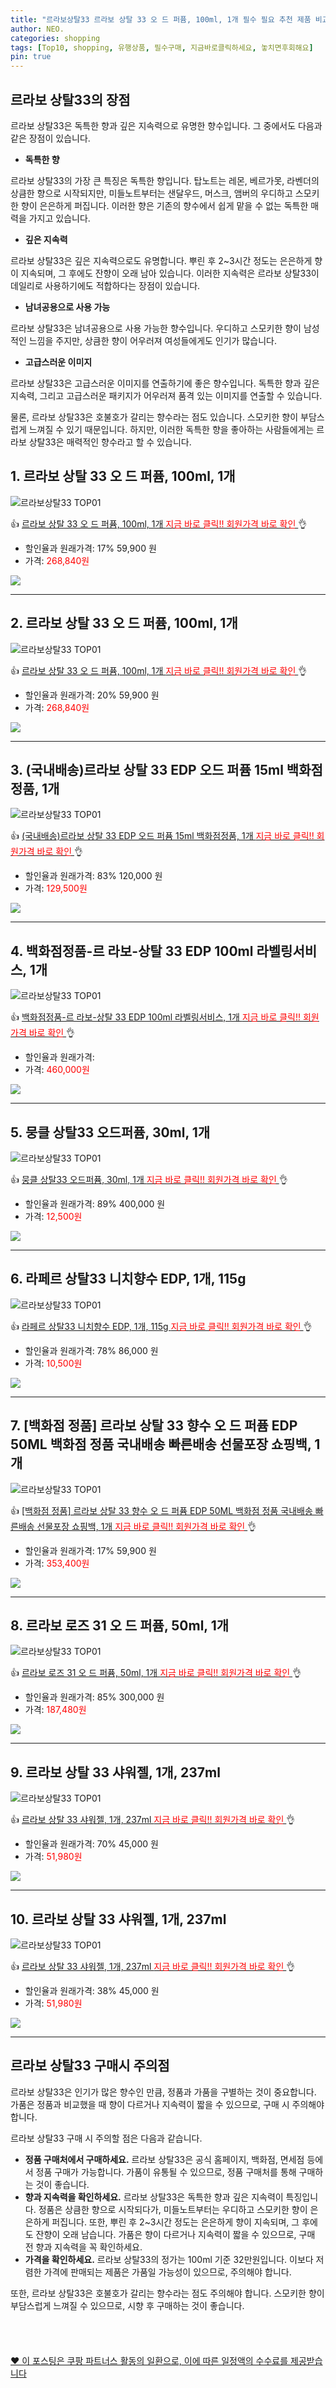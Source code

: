 ```yaml
---
title: "르라보상탈33 르라보 상탈 33 오 드 퍼퓸, 100ml, 1개 필수 필요 추천 제품 비교 최저 가격 비교 장점 구매 후기 구매평"
author: NEO.
categories: shopping
tags: [Top10, shopping, 유행상품, 필수구매, 지금바로클릭하세요, 놓치면후회해요]
pin: true
---
```

**<h2>르라보 상탈33의 장점</h2>**

르라보 상탈33은 독특한 향과 깊은 지속력으로 유명한 향수입니다. 그 중에서도 다음과 같은 장점이 있습니다.

* **독특한 향**

르라보 상탈33의 가장 큰 특징은 독특한 향입니다. 탑노트는 레몬, 베르가못, 라벤더의 상큼한 향으로 시작되지만, 미들노트부터는 샌달우드, 머스크, 앰버의 우디하고 스모키한 향이 은은하게 퍼집니다. 이러한 향은 기존의 향수에서 쉽게 맡을 수 없는 독특한 매력을 가지고 있습니다.

* **깊은 지속력**

르라보 상탈33은 깊은 지속력으로도 유명합니다. 뿌린 후 2~3시간 정도는 은은하게 향이 지속되며, 그 후에도 잔향이 오래 남아 있습니다. 이러한 지속력은 르라보 상탈33이 데일리로 사용하기에도 적합하다는 장점이 있습니다.

* **남녀공용으로 사용 가능**

르라보 상탈33은 남녀공용으로 사용 가능한 향수입니다. 우디하고 스모키한 향이 남성적인 느낌을 주지만, 상큼한 향이 어우러져 여성들에게도 인기가 많습니다.

* **고급스러운 이미지**

르라보 상탈33은 고급스러운 이미지를 연출하기에 좋은 향수입니다. 독특한 향과 깊은 지속력, 그리고 고급스러운 패키지가 어우러져 품격 있는 이미지를 연출할 수 있습니다.

물론, 르라보 상탈33은 호불호가 갈리는 향수라는 점도 있습니다. 스모키한 향이 부담스럽게 느껴질 수 있기 때문입니다. 하지만, 이러한 독특한 향을 좋아하는 사람들에게는 르라보 상탈33은 매력적인 향수라고 할 수 있습니다.

   

## 1. 르라보 상탈 33 오 드 퍼퓸, 100ml, 1개

![르라보상탈33 TOP01](https://thumbnail6.coupangcdn.com/thumbnails/remote/490x490ex/image/vendor_inventory/ca34/f82413402e9a8e1e11fde9142227d09a66f7faca11c10647b7ce1ccc320e.png)


👍 [르라보 상탈 33 오 드 퍼퓸, 100ml, 1개 <font color=red> 지금 바로 클릭!! 회원가격 바로 확인 </font> ](https://link.coupang.com/re/AFFSDP?lptag=AF3617701&subid=GithubCoopas&pageKey=6717881655&traceid=V0-153&itemId=15617369085&vendorItemId=82835192949) 👌 


- 할인율과 원래가격: 17%  59,900   원
- 가격: <span style='color:red'>268,840원</span>

[![](/discount_price.png)](https://link.coupang.com/re/AFFSDP?lptag=AF3617701&subid=GithubCoopas&pageKey=6717881655&traceid=V0-153&itemId=15617369085&vendorItemId=82835192949)

---


   

## 2. 르라보 상탈 33 오 드 퍼퓸, 100ml, 1개

![르라보상탈33 TOP01](https://thumbnail6.coupangcdn.com/thumbnails/remote/490x490ex/image/vendor_inventory/ca34/f82413402e9a8e1e11fde9142227d09a66f7faca11c10647b7ce1ccc320e.png)


👍 [르라보 상탈 33 오 드 퍼퓸, 100ml, 1개 <font color=red> 지금 바로 클릭!! 회원가격 바로 확인 </font> ](https://link.coupang.com/re/AFFSDP?lptag=AF3617701&subid=GithubCoopas&pageKey=6717881655&traceid=V0-153&itemId=15617369085&vendorItemId=82835192949) 👌 


- 할인율과 원래가격: 20%  59,900   원
- 가격: <span style='color:red'>268,840원</span>

[![](/discount_price.png)](https://link.coupang.com/re/AFFSDP?lptag=AF3617701&subid=GithubCoopas&pageKey=6717881655&traceid=V0-153&itemId=15617369085&vendorItemId=82835192949)

---


   

## 3. (국내배송)르라보 상탈 33 EDP 오드 퍼퓸 15ml 백화점정품, 1개

![르라보상탈33 TOP01](https://thumbnail8.coupangcdn.com/thumbnails/remote/490x490ex/image/vendor_inventory/1901/36e8c57be2495c11f7d55484bcfc9fca862a2f477c2f57e876f53d557018.jpg)


👍 [(국내배송)르라보 상탈 33 EDP 오드 퍼퓸 15ml 백화점정품, 1개 <font color=red> 지금 바로 클릭!! 회원가격 바로 확인 </font> ](https://link.coupang.com/re/AFFSDP?lptag=AF3617701&subid=GithubCoopas&pageKey=7338722392&traceid=V0-153&itemId=18856974371&vendorItemId=86125057498) 👌 


- 할인율과 원래가격: 83%  120,000   원
- 가격: <span style='color:red'>129,500원</span>

[![](/discount_price.png)](https://link.coupang.com/re/AFFSDP?lptag=AF3617701&subid=GithubCoopas&pageKey=7338722392&traceid=V0-153&itemId=18856974371&vendorItemId=86125057498)

---


   

## 4. 백화점정품-르 라보-상탈 33 EDP 100ml 라벨링서비스, 1개

![르라보상탈33 TOP01](https://thumbnail9.coupangcdn.com/thumbnails/remote/490x490ex/image/vendor_inventory/9ee4/1fa0328d230c97e8371576787602f842c8eef1bf3bdd7dfc4089c7b43117.jpg)


👍 [백화점정품-르 라보-상탈 33 EDP 100ml 라벨링서비스, 1개 <font color=red> 지금 바로 클릭!! 회원가격 바로 확인 </font> ](https://link.coupang.com/re/AFFSDP?lptag=AF3617701&subid=GithubCoopas&pageKey=7338722392&traceid=V0-153&itemId=17603857091&vendorItemId=82653511762) 👌 


- 할인율과 원래가격: 
- 가격: <span style='color:red'>460,000원</span>

[![](/discount_price.png)](https://link.coupang.com/re/AFFSDP?lptag=AF3617701&subid=GithubCoopas&pageKey=7338722392&traceid=V0-153&itemId=17603857091&vendorItemId=82653511762)

---


   

## 5. 뭉클 상탈33 오드퍼퓸, 30ml, 1개

![르라보상탈33 TOP01](https://thumbnail9.coupangcdn.com/thumbnails/remote/490x490ex/image/retail/images/7814143172108424-2f7580af-3faa-4e31-b87f-eb36de7f2764.jpg)


👍 [뭉클 상탈33 오드퍼퓸, 30ml, 1개 <font color=red> 지금 바로 클릭!! 회원가격 바로 확인 </font> ](https://link.coupang.com/re/AFFSDP?lptag=AF3617701&subid=GithubCoopas&pageKey=6746247593&traceid=V0-153&itemId=15763035429&vendorItemId=82626625705) 👌 


- 할인율과 원래가격: 89%  400,000   원
- 가격: <span style='color:red'>12,500원</span>

[![](/discount_price.png)](https://link.coupang.com/re/AFFSDP?lptag=AF3617701&subid=GithubCoopas&pageKey=6746247593&traceid=V0-153&itemId=15763035429&vendorItemId=82626625705)

---


   

## 6. 라페르 상탈33 니치향수 EDP, 1개, 115g

![르라보상탈33 TOP01](https://thumbnail6.coupangcdn.com/thumbnails/remote/490x490ex/image/retail/images/2020/08/31/20/8/f32edbbf-4277-4e75-8632-3209e36aedca.jpg)


👍 [라페르 상탈33 니치향수 EDP, 1개, 115g <font color=red> 지금 바로 클릭!! 회원가격 바로 확인 </font> ](https://link.coupang.com/re/AFFSDP?lptag=AF3617701&subid=GithubCoopas&pageKey=2041071712&traceid=V0-153&itemId=3469869343&vendorItemId=71456208614) 👌 


- 할인율과 원래가격: 78%  86,000   원
- 가격: <span style='color:red'>10,500원</span>

[![](/discount_price.png)](https://link.coupang.com/re/AFFSDP?lptag=AF3617701&subid=GithubCoopas&pageKey=2041071712&traceid=V0-153&itemId=3469869343&vendorItemId=71456208614)

---


   

## 7. [백화점 정품] 르라보 상탈 33 향수 오 드 퍼퓸 EDP 50ML 백화점 정품 국내배송 빠른배송 선물포장 쇼핑백, 1개

![르라보상탈33 TOP01](https://thumbnail9.coupangcdn.com/thumbnails/remote/490x490ex/image/vendor_inventory/1757/98d071bd4f98cca72f9d541f6d4b0723248138654e20bc6f6e70da357dfe.png)


👍 [[백화점 정품] 르라보 상탈 33 향수 오 드 퍼퓸 EDP 50ML 백화점 정품 국내배송 빠른배송 선물포장 쇼핑백, 1개 <font color=red> 지금 바로 클릭!! 회원가격 바로 확인 </font> ](https://link.coupang.com/re/AFFSDP?lptag=AF3617701&subid=GithubCoopas&pageKey=7728237585&traceid=V0-153&itemId=20759628295&vendorItemId=87829814167) 👌 


- 할인율과 원래가격: 17%  59,900   원
- 가격: <span style='color:red'>353,400원</span>

[![](/discount_price.png)](https://link.coupang.com/re/AFFSDP?lptag=AF3617701&subid=GithubCoopas&pageKey=7728237585&traceid=V0-153&itemId=20759628295&vendorItemId=87829814167)

---


   

## 8. 르라보 로즈 31 오 드 퍼퓸, 50ml, 1개

![르라보상탈33 TOP01](https://thumbnail9.coupangcdn.com/thumbnails/remote/490x490ex/image/vendor_inventory/a102/45fd427e3025c6d25570fd602de4f27d4396854682833993fb5d850a35d1.png)


👍 [르라보 로즈 31 오 드 퍼퓸, 50ml, 1개 <font color=red> 지금 바로 클릭!! 회원가격 바로 확인 </font> ](https://link.coupang.com/re/AFFSDP?lptag=AF3617701&subid=GithubCoopas&pageKey=6638384480&traceid=V0-153&itemId=15165560253&vendorItemId=82386951945) 👌 


- 할인율과 원래가격: 85%  300,000   원
- 가격: <span style='color:red'>187,480원</span>

[![](/discount_price.png)](https://link.coupang.com/re/AFFSDP?lptag=AF3617701&subid=GithubCoopas&pageKey=6638384480&traceid=V0-153&itemId=15165560253&vendorItemId=82386951945)

---


   

## 9. 르라보 상탈 33 샤워젤, 1개, 237ml

![르라보상탈33 TOP01](https://thumbnail8.coupangcdn.com/thumbnails/remote/490x490ex/image/vendor_inventory/065e/109bb9d929b779b86458a3a6baf4d3b1cbf009e8f24afc81633262ea9f3b.jpg)


👍 [르라보 상탈 33 샤워젤, 1개, 237ml <font color=red> 지금 바로 클릭!! 회원가격 바로 확인 </font> ](https://link.coupang.com/re/AFFSDP?lptag=AF3617701&subid=GithubCoopas&pageKey=7077301872&traceid=V0-153&itemId=17594768850&vendorItemId=84761146617) 👌 


- 할인율과 원래가격: 70%  45,000   원
- 가격: <span style='color:red'>51,980원</span>

[![](/discount_price.png)](https://link.coupang.com/re/AFFSDP?lptag=AF3617701&subid=GithubCoopas&pageKey=7077301872&traceid=V0-153&itemId=17594768850&vendorItemId=84761146617)

---


   

## 10. 르라보 상탈 33 샤워젤, 1개, 237ml

![르라보상탈33 TOP01](https://thumbnail8.coupangcdn.com/thumbnails/remote/490x490ex/image/vendor_inventory/065e/109bb9d929b779b86458a3a6baf4d3b1cbf009e8f24afc81633262ea9f3b.jpg)


👍 [르라보 상탈 33 샤워젤, 1개, 237ml <font color=red> 지금 바로 클릭!! 회원가격 바로 확인 </font> ](https://link.coupang.com/re/AFFSDP?lptag=AF3617701&subid=GithubCoopas&pageKey=7077301872&traceid=V0-153&itemId=17594768850&vendorItemId=84761146617) 👌 


- 할인율과 원래가격: 38%  45,000   원
- 가격: <span style='color:red'>51,980원</span>

[![](/discount_price.png)](https://link.coupang.com/re/AFFSDP?lptag=AF3617701&subid=GithubCoopas&pageKey=7077301872&traceid=V0-153&itemId=17594768850&vendorItemId=84761146617)

---
**<h2>르라보 상탈33 구매시 주의점</h2>**

르라보 상탈33은 인기가 많은 향수인 만큼, 정품과 가품을 구별하는 것이 중요합니다. 가품은 정품과 비교했을 때 향이 다르거나 지속력이 짧을 수 있으므로, 구매 시 주의해야 합니다.

르라보 상탈33 구매 시 주의할 점은 다음과 같습니다.

* **정품 구매처에서 구매하세요.** 르라보 상탈33은 공식 홈페이지, 백화점, 면세점 등에서 정품 구매가 가능합니다. 가품이 유통될 수 있으므로, 정품 구매처를 통해 구매하는 것이 좋습니다.
* **향과 지속력을 확인하세요.** 르라보 상탈33은 독특한 향과 깊은 지속력이 특징입니다. 정품은 상큼한 향으로 시작되다가, 미들노트부터는 우디하고 스모키한 향이 은은하게 퍼집니다. 또한, 뿌린 후 2~3시간 정도는 은은하게 향이 지속되며, 그 후에도 잔향이 오래 남습니다. 가품은 향이 다르거나 지속력이 짧을 수 있으므로, 구매 전 향과 지속력을 꼭 확인하세요.
* **가격을 확인하세요.** 르라보 상탈33의 정가는 100ml 기준 32만원입니다. 이보다 저렴한 가격에 판매되는 제품은 가품일 가능성이 있으므로, 주의해야 합니다.

또한, 르라보 상탈33은 호불호가 갈리는 향수라는 점도 주의해야 합니다. 스모키한 향이 부담스럽게 느껴질 수 있으므로, 시향 후 구매하는 것이 좋습니다.<br><br><br><br><br> [ ❤  이 포스팅은 쿠팡 파트너스 활동의 일환으로, 이에 따른 일정액의 수수료를 제공받습니다](https://link.coupang.com/a/bcEFyh)